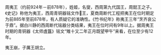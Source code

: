 周夷王（约前924年－前878年），姓姬，名燮，西周第九代国王，周懿王之子。《史记》称他为夷王，西周青铜器铭文作𢕌王，夏商周断代工程把夷王在位时期定为前885年至前878年，有人质疑它的准确性。《竹书纪年》称夷王三年“烹齐哀公于鼎”。据白川静的西周断代铭器分类结果，夷王在位时间有9年以上。据周夷王时期的青铜器《太师虘簋》铭文“雉十又二年正月既望甲午”来看，在位至少有12年。

夷王崩，子厲王胡立。